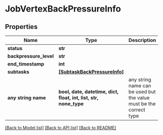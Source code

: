 # JobVertexBackPressureInfo


## Properties
Name | Type | Description | Notes
------------ | ------------- | ------------- | -------------
**status** | **str** |  | [optional] 
**backpressure_level** | **str** |  | [optional] 
**end_timestamp** | **int** |  | [optional] 
**subtasks** | [**[SubtaskBackPressureInfo]**](SubtaskBackPressureInfo.md) |  | [optional] 
**any string name** | **bool, date, datetime, dict, float, int, list, str, none_type** | any string name can be used but the value must be the correct type | [optional]

[[Back to Model list]](../README.md#documentation-for-models) [[Back to API list]](../README.md#documentation-for-api-endpoints) [[Back to README]](../README.md)


